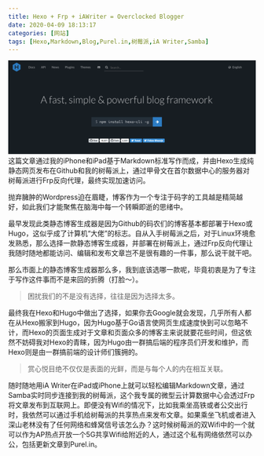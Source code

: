 ```yaml
---
title: Hexo + Frp + iAWriter = Overclocked Blogger
date: 2020-04-09 18:13:17
categories: [网站]
tags: [Hexo,Markdown,Blog,Purel.in,树莓派,iA Writer,Samba]
---
```

![](/images/2020/04/hexo-index.png)
这篇文章通过我的iPhone和iPad基于Markdown标准写作而成，并由Hexo生成纯静态网页发布在Github和我的树莓派上，通过甲骨文在首尔数据中心的服务器对树莓派进行Frp反向代理，最终实现加速访问。
<!--more-->
抛弃臃肿的Wordpress迫在眉睫，博客作为一个专注于码字的工具越是精简越好，如此我们才能聚焦在脑海中每一个转瞬即逝的思绪中。

最早发现此类静态博客生成器是因为Github的码农们的博客基本都部署于Hexo或Hugo，这似乎成了计算机“大佬”的标志。自从入手树莓派之后，对于Linux环境愈发熟悉，那么选择一款静态博客生成器，并部署在树莓派上，通过Frp反向代理让我随时随地都能访问、编辑和发布文章岂不是很有趣的一件事，那么说干就干吧。

那么市面上的静态博客生成器那么多，我到底该选哪一款呢，毕竟初衷是为了专注于写作这件事而不是来回的折腾（打脸～）。

>困扰我们的不是没有选择，往往是因为选择太多。

最终我在Hexo和Hugo中做出了选择，如果你去Google就会发现，几乎所有人都在从Hexo搬家到Hugo，因为Hugo基于Go语言使网页生成速度快到可以忽略不计，而Hexo的页面生成对于文章和页面众多的博客主来说就要花些时间，但这依然不妨碍我对Hexo的青睐，因为Hugo由一群搞后端的程序员们开发和维护，而Hexo则是由一群搞前端的设计师们簇拥的。

>赏心悦目绝不仅仅是表面的光鲜，而是与每个人的内在相互关联。

随时随地用iA Writer在iPad或iPhone上就可以轻松编辑Markdown文章，通过Samba实时同步连接到我的树莓派，这个我专属的微型云计算数据中心会透过Frp将文章发布到互联网上。即便没有Wifi的情况下，比如我乘坐高铁或者公交出行时，我依然可以通过手机给树莓派的共享热点来发布文章。如果乘坐飞机或者进入深山老林没有了任何网络和蜂窝信号该怎么办？这时候树莓派的双Wifi中的一个就可以作为AP热点开放一个5G共享Wifi给附近的人，通过这个私有网络依然可以办公，包括更新文章到Purel.in。